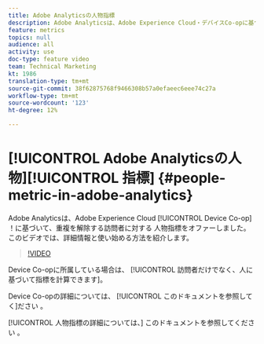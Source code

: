 ```yaml
---
title: Adobe Analyticsの人物指標
description: Adobe Analyticsは、Adobe Experience Cloud・デバイスCo-opに基づいて、重複解除訪問者に対する人々指標をオファーしました。 このビデオでは、詳細情報と使い始める方法を紹介します。
feature: metrics
topics: null
audience: all
activity: use
doc-type: feature video
team: Technical Marketing
kt: 1986
translation-type: tm+mt
source-git-commit: 38f62875768f9466308b57a0efaeec6eee74c27a
workflow-type: tm+mt
source-wordcount: '123'
ht-degree: 12%

---
```



# [!UICONTROL Adobe Analyticsの人物][!UICONTROL 指標] {#people-metric-in-adobe-analytics}

Adobe Analyticsは、Adobe Experience Cloud [!UICONTROL Device Co-op] ！に基づいて、重複を解除する訪問者に対する 人物指標をオファーしました。 このビデオでは、詳細情報と使い始める方法を紹介します。

>[!VIDEO](https://video.tv.adobe.com/v/24037/?quality=12)

Device Co-opに所属している場合は、 [!UICONTROL 訪問者だけでなく、人に基づいて指標を計算できます]。

Device Co-opの詳細については、 [!UICONTROL このドキュメントを参照してく]ださい [](https://marketing.adobe.com/resources/help/ja_JP/mcdc/)。

[!UICONTROL 人物指標の詳細については、] このドキュメントを参照してください [](https://marketing.adobe.com/resources/help/ja_JP/mcdc/mcdc-people.html)。
